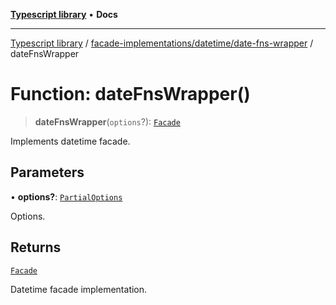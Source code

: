 [**Typescript library**](../../../../index.md) • **Docs**

***

[Typescript library](../../../../modules.md) / [facade-implementations/datetime/date-fns-wrapper](../index.md) / dateFnsWrapper

# Function: dateFnsWrapper()

> **dateFnsWrapper**(`options`?): [`Facade`](../../../../facades/datetime/namespaces/datetime/interfaces/Facade.md)

Implements datetime facade.

## Parameters

• **options?**: [`PartialOptions`](../core/interfaces/PartialOptions.md)

Options.

## Returns

[`Facade`](../../../../facades/datetime/namespaces/datetime/interfaces/Facade.md)

Datetime facade implementation.
